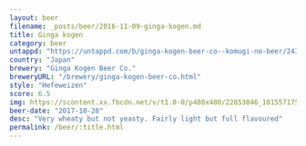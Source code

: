 ```yaml
---
layout: beer
filename: _posts/beer/2016-11-09-ginga-kogen.md
title: Ginga kogen
category: beer
untappd: "https://untappd.com/b/ginga-kogen-beer-co--komugi-no-beer/243493"
country: "Japan"
brewery: "Ginga Kogen Beer Co."
breweryURL: "/brewery/ginga-kogen-beer-co.html"
style: "Hefeweizen"
score: 6.5
img: https://scontent.xx.fbcdn.net/v/t1.0-0/p480x480/22853046_10155717526928745_2582848099361886923_n.jpg?oh=8d669034f5f313471c6d8ab03acac31a&oe=5B01739D
beer-date: "2017-10-28"
desc: "Very wheaty but not yeasty. Fairly light but full flavoured"
permalink: /beer/:title.html
---
```

